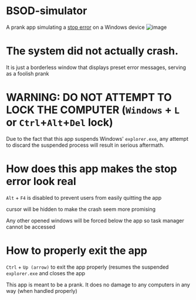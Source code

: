 # BSOD-simulator
A prank app simulating a [stop error][1] on a Windows device
![image](https://dm2302files.storage.live.com/y4mbeIoVNnH7xgZN_axhduwbwE3tftuctm2aq2Q06-OAd4kqYecDaR0E4z6TIgLpny76SjHtwoyAxYKaoZA3enXRilnFj4WYq_bboBhILAgqtfWgmAx4dkNEBixFxj76-bIJyBfDsSpdfCmvyCHT-ZVUk7Bo0RQ1kyC92h1vL2Js7K3vjtQ-pob-MAUeT6sGn_t?width=1920&height=1080&cropmode=none)

# The system did not actually crash.
It is just a borderless window that displays preset error messages, serving as a foolish prank

# WARNING: DO NOT ATTEMPT TO LOCK THE COMPUTER (`Windows` + `L` or `Ctrl`+`Alt`+`Del` lock)
Due to the fact that this app suspends Windows' `explorer.exe`, any attempt to discard the suspended process will result in serious aftermath.

# How does this app makes the stop error look real

`Alt` + `F4` is disabled to prevent users from easily quitting the app

cursor will be hidden to make the crash seem more promising

Any other opened windows will be forced below the app so task manager cannot be accessed

# How to properly exit the app

`Ctrl` + `Up (arrow)` to exit the app properly (resumes the suspended `explorer.exe` and closes the app

This app is meant to be a prank. It does no damage to any computers in any way (when handled properly)

[1]:https://support.microsoft.com/en-us/sbs/windows/troubleshoot-blue-screen-errors-5c62726c-6489-52da-a372-3f73142c14ad
